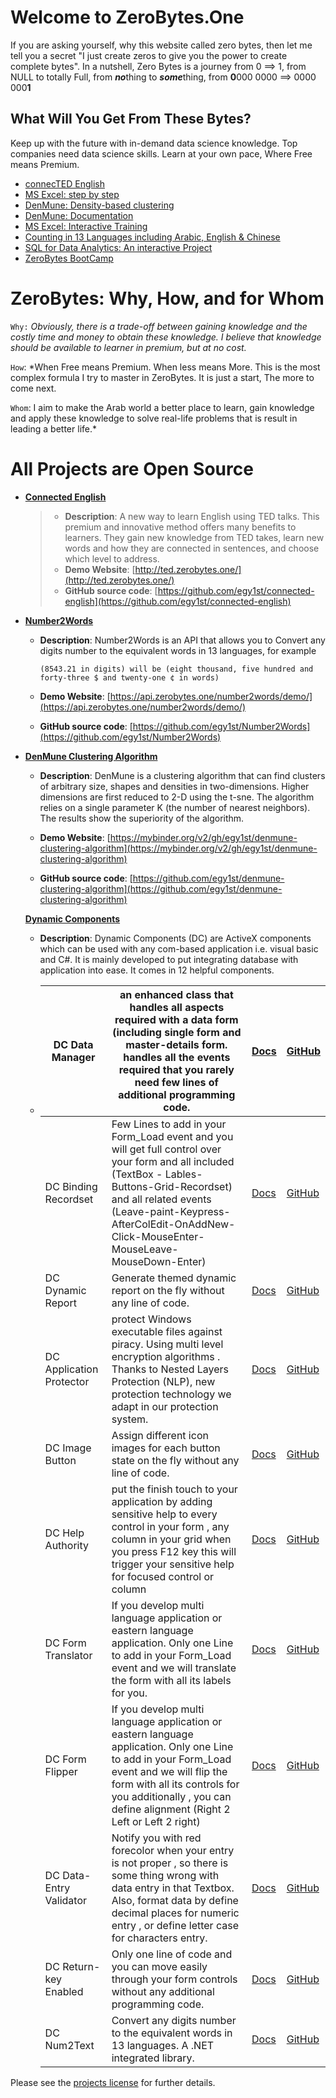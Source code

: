 # Welcome to ZeroBytes.One

If you are asking yourself, why this website called zero bytes, then let me tell you a secret "I just create zeros to give you the power to create complete bytes". In a nutshell, Zero Bytes is a journey from 0 ==> 1, from NULL to totally Full, from ***no***thing to ***some***thing, from **0**000 0000  ==>  0000 000**1** 

## What Will You Get From These Bytes?

Keep up with the future with in-demand data science knowledge. Top companies need data science skills. Learn at your own pace, Where Free means Premium.

- [connecTED English](http://ted.zerobytes.one)
- [MS Excel: step by step](https://excel.zerobytes.one)
- [DenMune: Density-based clustering](https://github.com/egy1st/denmune-clustering-algorithm)
- [DenMune: Documentation](https://docs.zerobytes.one)
- [MS Excel: Interactive Training](https://quiz.zerobytes.one/)
- [Counting in 13 Languages including Arabic, English & Chinese](https://api.zerobytes.one/number2words/demo/)
- [SQL for Data Analytics: An interactive Project](https://deepnote.com/workspace/zerobytes-53a2-d17b46ba-00b7-41a6-bdcc-79d0ff9e1037/project/Introduction-to-SQL-82a421bb-fac8-45a1-8c6a-2a7fb7cd35c7/%2FREADME.ipynb)
- [ZeroBytes BootCamp](https://bootcamp.zerobytes.one)


# ZeroBytes: Why, How, and for Whom

`Why:` *Obviously, there is a trade-off between gaining knowledge and the costly time and money to obtain these knowledge. I believe that knowledge should be available to learner in premium, but at no cost.*

`How`: *When Free means Premium. When less means More. This is the most complex formula I try to master in ZeroBytes. It is just a start, The more to come next.

`Whom`: I aim to make the Arab world a better place to learn, gain knowledge and apply these knowledge to solve real-life problems that is result in leading a better life.*


# All Projects are Open Source
- **<u>Connected English</u>**

    > - **Description**: A new way to learn English using TED talks. This premium and innovative method offers many benefits to learners. They gain new knowledge from TED takes, learn new words and how they are connected in sentences, and choose which level to address.
    > - **Demo Website**: [http://ted.zerobytes.one/](http://ted.zerobytes.one/)
    > - **GitHub source code**: [https://github.com/egy1st/connected-english](https://github.com/egy1st/connected-english)

- **<u>Number2Words</u>**
  
    - **Description**: Number2Words is an API that allows you to Convert any digits number to the equivalent words in 13 languages, for example
    
      `(8543.21 in digits) will be (eight thousand, five hundred and forty-three $ and twenty-one ¢ in words)`
    
    - **Demo Website**: [https://api.zerobytes.one/number2words/demo/](https://api.zerobytes.one/number2words/demo/)
    
    - **GitHub source code**: [https://github.com/egy1st/Number2Words](https://github.com/egy1st/Number2Words)
  
- **<u>DenMune Clustering Algorithm</u>**
  
    - **Description**: DenMune is a clustering algorithm that can find clusters of arbitrary size, shapes and densities in two-dimensions. Higher dimensions are first reduced to 2-D using the t-sne. The algorithm relies on a single parameter K (the number of nearest neighbors). The results show the superiority of the algorithm. 
    
    - **Demo Website**: [https://mybinder.org/v2/gh/egy1st/denmune-clustering-algorithm](https://mybinder.org/v2/gh/egy1st/denmune-clustering-algorithm)
    
    - **GitHub source code**: [https://github.com/egy1st/denmune-clustering-algorithm](https://github.com/egy1st/denmune-clustering-algorithm)
    
    **<u>Dynamic Components</u>**
  
    - **Description**: Dynamic Components (DC) are ActiveX components which can be used with any com-based application i.e. visual basic and C#. It is mainly developed to put integrating database with application into ease. It comes in 12 helpful components.
    
    - | DC Data Manager          | an enhanced class that handles all aspects required with a data form (including single form and master-details form. handles all the events required that you rarely need few lines of additional programming code. | [Docs](https://www.zerobytes.one/dc/data-manager/)          | [GitHub](https://github.com/egy1st/data-manager)          |
      | ------------------------ | ------------------------------------------------------------ | ----------------------------------------------------------- | --------------------------------------------------------- |
      | DC Binding Recordset     | Few Lines to add in your Form_Load event and you will get full control over your form and all included (TextBox - Lables-Buttons-Grid-Recordset) and all related events (Leave-paint-Keypress-AfterColEdit-OnAddNew-Click-MouseEnter-MouseLeave-MouseDown-Enter) | [Docs](https://www.zerobytes.one/dc/binding-recordset/)     | [GitHub](https://github.com/egy1st/binding-recordset)     |
      | DC Dynamic Report        | Generate themed dynamic report on the fly without any line of code. | [Docs](https://www.zerobytes.one/dc/dynamic-report/)        | [GitHub](https://github.com/egy1st/dynamic-report)        |
      | DC Application Protector | protect Windows executable files against piracy. Using multi level encryption algorithms . Thanks to Nested Layers Protection (NLP), new protection technology we adapt in our protection system. | [Docs](https://www.zerobytes.one/dc/application-protector/) | [GitHub](https://github.com/egy1st/application-protector) |
      | DC Image Button          | Assign different icon images for each button state on the fly without any line of code. | [Docs](https://www.zerobytes.one/dc/image-button/)          | [GitHub](https://github.com/egy1st/image-button)          |
      | DC Help Authority        | put the finish touch to your application by adding sensitive help to every control in your form , any column in your grid when you press F12 key this will trigger your sensitive help for focused control or column | [Docs](https://www.zerobytes.one/dc/help-authority/)        | [GitHub](https://github.com/egy1st/help-authority)        |
      | DC Form Translator       | If you develop multi language application or eastern language application. Only one Line to add in your Form_Load event and we will translate the form with all its labels for you. | [Docs](https://www.zerobytes.one/dc/form-translator/)       | [GitHub](https://github.com/egy1st/form-translator)       |
       | DC Form Flipper          | If you develop multi language application or eastern language application. Only one Line to add in your Form_Load event and we will flip the form with all its controls for you additionally , you can define alignment (Right 2 Left or Left 2 right) | [Docs](https://www.zerobytes.one/dc/form-flipper/)          | [GitHub](https://github.com/egy1st/form-flipper)          |
       | DC Data-Entry Validator  | Notify you with red forecolor when your entry is not proper , so there is some thing wrong with data entry in that Textbox. Also, format data by define decimal places for numeric entry , or define letter case for characters entry. | [Docs](https://www.zerobytes.one/dc/data-entry-validator/)  | [GitHub](https://github.com/egy1st/data-entry-validator)  |
       | DC Return-key Enabled    | Only one line of code and you can move easily through your form controls without any additional programming code. | [Docs](https://www.zerobytes.one/dc/returnkey-enabled/)     | [GitHub](https://github.com/egy1st/returnkey-enabled)     |
       | DC Num2Text              | Convert any digits number to the equivalent words in 13 languages. A .NET integrated library. | [Docs](https://www.zerobytes.one/dc/num2text/)              | [GitHub](https://github.com/egy1st/number2text)           |

  

Please see the [projects license](license.md) for further details.




